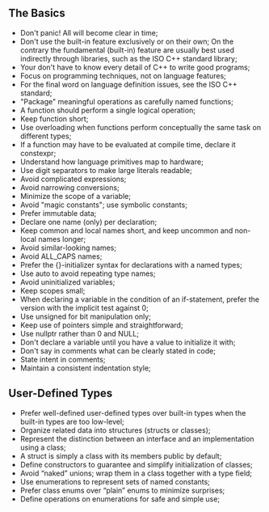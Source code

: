 ## The Basics

- Don't panic! All will become clear in time;
- Don't use the built-in feature exclusively  or on their own; On the contrary the fundamental (built-in) feature are usually best used indirectly through libraries, such as the ISO C++ standard library;
- Your don't have to know every detail of C++ to write good programs;
- Focus on programming techniques, not on language features;
- For the final word on language definition issues, see the ISO C++ standard;
- "Package" meaningful operations as carefully named functions;
- A function should perform a single logical operation;
- Keep function short;
- Use overloading when functions perform conceptually the same task on different types;
- If a function may have to be evaluated at compile time, declare it constexpr;
- Understand how language primitives map to hardware;
- Use digit separators to make large literals readable;
- Avoid complicated expressions;
- Avoid narrowing conversions;
- Minimize the scope of a variable;
- Avoid "magic constants"; use symbolic constants;
- Prefer immutable data;
- Declare one name (only) per declaration;
- Keep common and local names short, and keep uncommon and non-local names longer;
- Avoid similar-looking names;
- Avoid ALL_CAPS names;
- Prefer the {}-initializer syntax for declarations with a named types;
- Use auto to avoid repeating type names;
- Avoid uninitialized variables;
- Keep scopes small;
- When declaring a variable in the condition of an if-statement, prefer the version with the implicit test against 0;
- Use unsigned for bit manipulation only;
- Keep use of pointers simple and straightforward;
- Use nullptr rather than 0 and NULL;
- Don't declare a variable until you have a value to initialize it with;
- Don't say in comments what can be clearly stated in code;
- State intent in comments;
- Maintain a consistent indentation style; 

## User-Defined Types

- Prefer well-defined user-defined types over built-in types when the built-in types are too low-level;
- Organize related data into structures (structs or classes);
- Represent the distinction between an interface and an implementation using a class;
- A struct is simply a class with its members public by default;
- Define constructors to guarantee and simplify initialization of classes;
- Avoid “naked” unions; wrap them in a class together with a type field;
- Use enumerations to represent sets of named constants;
- Prefer class enums over “plain” enums to minimize surprises;
- Define operations on enumerations for safe and simple use;
